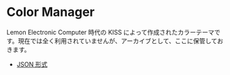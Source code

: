 # Color Manager

<!--
	    _
       / \
      /_ _\
      /_ _\
      /   \
     /_   _\
       | |
     __| |__
----------------
 |LRA Standard|
----------------
-->

<!--
       /\
      /V^\
      \__/
      |  |
      |  |
      |  |
      |  |
      |__|
----------------
 |ColorManager|
----------------
-->

Lemon Electronic Computer 時代の KISS によって作成されたカラーテーマです。現在では全く利用されていませんが、アーカイブとして、ここに保管しておきます。

- [JSON 形式](./kiss-color.json)
